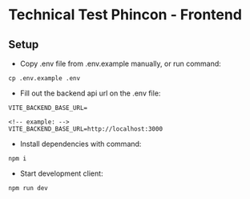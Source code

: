 # Technical Test Phincon - Frontend

## Setup

- Copy .env file from .env.example manually, or run command:

```
cp .env.example .env
```

- Fill out the backend api url on the .env file:

```
VITE_BACKEND_BASE_URL=

<!-- example: -->
VITE_BACKEND_BASE_URL=http://localhost:3000
```

- Install dependencies with command:

```
npm i
```

- Start development client:

```
npm run dev
```
